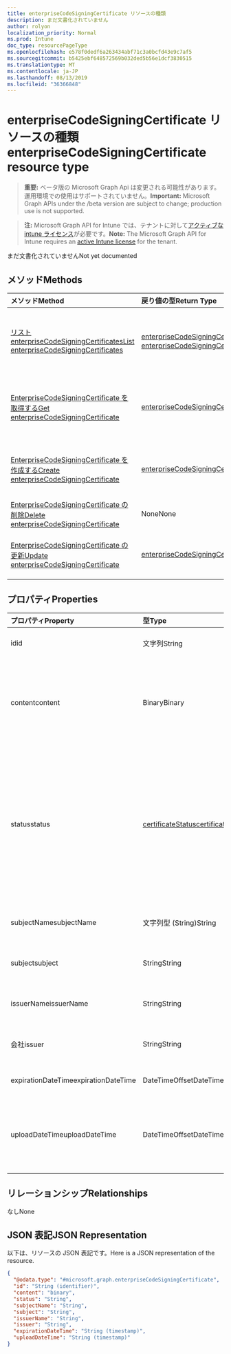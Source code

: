 ```yaml
---
title: enterpriseCodeSigningCertificate リソースの種類
description: まだ文書化されていません
author: rolyon
localization_priority: Normal
ms.prod: Intune
doc_type: resourcePageType
ms.openlocfilehash: e578f0dedf6a263434abf71c3a0bcfd43e9c7af5
ms.sourcegitcommit: b5425ebf648572569b032ded5b56e1dcf3830515
ms.translationtype: MT
ms.contentlocale: ja-JP
ms.lasthandoff: 08/13/2019
ms.locfileid: "36366848"
---
```

# <a name="enterprisecodesigningcertificate-resource-type"></a><span data-ttu-id="16436-103">enterpriseCodeSigningCertificate リソースの種類</span><span class="sxs-lookup"><span data-stu-id="16436-103">enterpriseCodeSigningCertificate resource type</span></span>

> <span data-ttu-id="16436-104">**重要:** ベータ版の Microsoft Graph Api は変更される可能性があります。運用環境での使用はサポートされていません。</span><span class="sxs-lookup"><span data-stu-id="16436-104">**Important:** Microsoft Graph APIs under the /beta version are subject to change; production use is not supported.</span></span>

> <span data-ttu-id="16436-105">**注:** Microsoft Graph API for Intune では、テナントに対して[アクティブな intune ライセンス](https://go.microsoft.com/fwlink/?linkid=839381)が必要です。</span><span class="sxs-lookup"><span data-stu-id="16436-105">**Note:** The Microsoft Graph API for Intune requires an [active Intune license](https://go.microsoft.com/fwlink/?linkid=839381) for the tenant.</span></span>

<span data-ttu-id="16436-106">まだ文書化されていません</span><span class="sxs-lookup"><span data-stu-id="16436-106">Not yet documented</span></span>

## <a name="methods"></a><span data-ttu-id="16436-107">メソッド</span><span class="sxs-lookup"><span data-stu-id="16436-107">Methods</span></span>
|<span data-ttu-id="16436-108">メソッド</span><span class="sxs-lookup"><span data-stu-id="16436-108">Method</span></span>|<span data-ttu-id="16436-109">戻り値の型</span><span class="sxs-lookup"><span data-stu-id="16436-109">Return Type</span></span>|<span data-ttu-id="16436-110">説明</span><span class="sxs-lookup"><span data-stu-id="16436-110">Description</span></span>|
|:---|:---|:---|
|[<span data-ttu-id="16436-111">リスト enterpriseCodeSigningCertificates</span><span class="sxs-lookup"><span data-stu-id="16436-111">List enterpriseCodeSigningCertificates</span></span>](../api/intune-apps-enterprisecodesigningcertificate-list.md)|<span data-ttu-id="16436-112">[enterpriseCodeSigningCertificate](../resources/intune-apps-enterprisecodesigningcertificate.md)コレクション</span><span class="sxs-lookup"><span data-stu-id="16436-112">[enterpriseCodeSigningCertificate](../resources/intune-apps-enterprisecodesigningcertificate.md) collection</span></span>|<span data-ttu-id="16436-113">[EnterpriseCodeSigningCertificate](../resources/intune-apps-enterprisecodesigningcertificate.md)オブジェクトのプロパティとリレーションシップをリストします。</span><span class="sxs-lookup"><span data-stu-id="16436-113">List properties and relationships of the [enterpriseCodeSigningCertificate](../resources/intune-apps-enterprisecodesigningcertificate.md) objects.</span></span>|
|[<span data-ttu-id="16436-114">EnterpriseCodeSigningCertificate を取得する</span><span class="sxs-lookup"><span data-stu-id="16436-114">Get enterpriseCodeSigningCertificate</span></span>](../api/intune-apps-enterprisecodesigningcertificate-get.md)|[<span data-ttu-id="16436-115">enterpriseCodeSigningCertificate</span><span class="sxs-lookup"><span data-stu-id="16436-115">enterpriseCodeSigningCertificate</span></span>](../resources/intune-apps-enterprisecodesigningcertificate.md)|<span data-ttu-id="16436-116">[EnterpriseCodeSigningCertificate](../resources/intune-apps-enterprisecodesigningcertificate.md)オブジェクトのプロパティとリレーションシップを読み取ります。</span><span class="sxs-lookup"><span data-stu-id="16436-116">Read properties and relationships of the [enterpriseCodeSigningCertificate](../resources/intune-apps-enterprisecodesigningcertificate.md) object.</span></span>|
|[<span data-ttu-id="16436-117">EnterpriseCodeSigningCertificate を作成する</span><span class="sxs-lookup"><span data-stu-id="16436-117">Create enterpriseCodeSigningCertificate</span></span>](../api/intune-apps-enterprisecodesigningcertificate-create.md)|[<span data-ttu-id="16436-118">enterpriseCodeSigningCertificate</span><span class="sxs-lookup"><span data-stu-id="16436-118">enterpriseCodeSigningCertificate</span></span>](../resources/intune-apps-enterprisecodesigningcertificate.md)|<span data-ttu-id="16436-119">新しい[enterpriseCodeSigningCertificate](../resources/intune-apps-enterprisecodesigningcertificate.md)オブジェクトを作成します。</span><span class="sxs-lookup"><span data-stu-id="16436-119">Create a new [enterpriseCodeSigningCertificate](../resources/intune-apps-enterprisecodesigningcertificate.md) object.</span></span>|
|[<span data-ttu-id="16436-120">EnterpriseCodeSigningCertificate の削除</span><span class="sxs-lookup"><span data-stu-id="16436-120">Delete enterpriseCodeSigningCertificate</span></span>](../api/intune-apps-enterprisecodesigningcertificate-delete.md)|<span data-ttu-id="16436-121">None</span><span class="sxs-lookup"><span data-stu-id="16436-121">None</span></span>|<span data-ttu-id="16436-122">[EnterpriseCodeSigningCertificate](../resources/intune-apps-enterprisecodesigningcertificate.md)を削除します。</span><span class="sxs-lookup"><span data-stu-id="16436-122">Deletes a [enterpriseCodeSigningCertificate](../resources/intune-apps-enterprisecodesigningcertificate.md).</span></span>|
|[<span data-ttu-id="16436-123">EnterpriseCodeSigningCertificate の更新</span><span class="sxs-lookup"><span data-stu-id="16436-123">Update enterpriseCodeSigningCertificate</span></span>](../api/intune-apps-enterprisecodesigningcertificate-update.md)|[<span data-ttu-id="16436-124">enterpriseCodeSigningCertificate</span><span class="sxs-lookup"><span data-stu-id="16436-124">enterpriseCodeSigningCertificate</span></span>](../resources/intune-apps-enterprisecodesigningcertificate.md)|<span data-ttu-id="16436-125">[EnterpriseCodeSigningCertificate](../resources/intune-apps-enterprisecodesigningcertificate.md)オブジェクトのプロパティを更新します。</span><span class="sxs-lookup"><span data-stu-id="16436-125">Update the properties of a [enterpriseCodeSigningCertificate](../resources/intune-apps-enterprisecodesigningcertificate.md) object.</span></span>|

## <a name="properties"></a><span data-ttu-id="16436-126">プロパティ</span><span class="sxs-lookup"><span data-stu-id="16436-126">Properties</span></span>
|<span data-ttu-id="16436-127">プロパティ</span><span class="sxs-lookup"><span data-stu-id="16436-127">Property</span></span>|<span data-ttu-id="16436-128">型</span><span class="sxs-lookup"><span data-stu-id="16436-128">Type</span></span>|<span data-ttu-id="16436-129">説明</span><span class="sxs-lookup"><span data-stu-id="16436-129">Description</span></span>|
|:---|:---|:---|
|<span data-ttu-id="16436-130">id</span><span class="sxs-lookup"><span data-stu-id="16436-130">id</span></span>|<span data-ttu-id="16436-131">文字列</span><span class="sxs-lookup"><span data-stu-id="16436-131">String</span></span>|<span data-ttu-id="16436-132">エンティティのキー。</span><span class="sxs-lookup"><span data-stu-id="16436-132">The key of the entity.</span></span>|
|<span data-ttu-id="16436-133">content</span><span class="sxs-lookup"><span data-stu-id="16436-133">content</span></span>|<span data-ttu-id="16436-134">Binary</span><span class="sxs-lookup"><span data-stu-id="16436-134">Binary</span></span>|<span data-ttu-id="16436-135">未加工のデータ形式の Windows エンタープライズコード署名証明書。</span><span class="sxs-lookup"><span data-stu-id="16436-135">The Windows Enterprise Code-Signing Certificate in the raw data format.</span></span>|
|<span data-ttu-id="16436-136">status</span><span class="sxs-lookup"><span data-stu-id="16436-136">status</span></span>|[<span data-ttu-id="16436-137">certificateStatus</span><span class="sxs-lookup"><span data-stu-id="16436-137">certificateStatus</span></span>](../resources/intune-apps-certificatestatus.md)|<span data-ttu-id="16436-138">証明書の状態がプロビジョニングされているか、プロビジョニングされていません。</span><span class="sxs-lookup"><span data-stu-id="16436-138">The Certificate Status Provisioned or not Provisioned.</span></span> <span data-ttu-id="16436-139">可能な値は、`notProvisioned`、`provisioned` です。</span><span class="sxs-lookup"><span data-stu-id="16436-139">Possible values are: `notProvisioned`, `provisioned`.</span></span>|
|<span data-ttu-id="16436-140">subjectName</span><span class="sxs-lookup"><span data-stu-id="16436-140">subjectName</span></span>|<span data-ttu-id="16436-141">文字列型 (String)</span><span class="sxs-lookup"><span data-stu-id="16436-141">String</span></span>|<span data-ttu-id="16436-142">証明書のサブジェクト名。</span><span class="sxs-lookup"><span data-stu-id="16436-142">The Subject Name for the cert.</span></span>|
|<span data-ttu-id="16436-143">subject</span><span class="sxs-lookup"><span data-stu-id="16436-143">subject</span></span>|<span data-ttu-id="16436-144">String</span><span class="sxs-lookup"><span data-stu-id="16436-144">String</span></span>|<span data-ttu-id="16436-145">証明書のサブジェクトの値。</span><span class="sxs-lookup"><span data-stu-id="16436-145">The Subject Value for the cert.</span></span>|
|<span data-ttu-id="16436-146">issuerName</span><span class="sxs-lookup"><span data-stu-id="16436-146">issuerName</span></span>|<span data-ttu-id="16436-147">String</span><span class="sxs-lookup"><span data-stu-id="16436-147">String</span></span>|<span data-ttu-id="16436-148">証明書の発行者名。</span><span class="sxs-lookup"><span data-stu-id="16436-148">The Issuer Name for the cert.</span></span>|
|<span data-ttu-id="16436-149">会社</span><span class="sxs-lookup"><span data-stu-id="16436-149">issuer</span></span>|<span data-ttu-id="16436-150">String</span><span class="sxs-lookup"><span data-stu-id="16436-150">String</span></span>|<span data-ttu-id="16436-151">証明書の発行者の値。</span><span class="sxs-lookup"><span data-stu-id="16436-151">The Issuer value for the cert.</span></span>|
|<span data-ttu-id="16436-152">expirationDateTime</span><span class="sxs-lookup"><span data-stu-id="16436-152">expirationDateTime</span></span>|<span data-ttu-id="16436-153">DateTimeOffset</span><span class="sxs-lookup"><span data-stu-id="16436-153">DateTimeOffset</span></span>|<span data-ttu-id="16436-154">証明書の有効期限。</span><span class="sxs-lookup"><span data-stu-id="16436-154">The Cert Expiration Date.</span></span>|
|<span data-ttu-id="16436-155">uploadDateTime</span><span class="sxs-lookup"><span data-stu-id="16436-155">uploadDateTime</span></span>|<span data-ttu-id="16436-156">DateTimeOffset</span><span class="sxs-lookup"><span data-stu-id="16436-156">DateTimeOffset</span></span>|<span data-ttu-id="16436-157">CodeSigning Cert がアップロードされたときの日付時刻。</span><span class="sxs-lookup"><span data-stu-id="16436-157">The date time of CodeSigning Cert when it is uploaded.</span></span>|

## <a name="relationships"></a><span data-ttu-id="16436-158">リレーションシップ</span><span class="sxs-lookup"><span data-stu-id="16436-158">Relationships</span></span>
<span data-ttu-id="16436-159">なし</span><span class="sxs-lookup"><span data-stu-id="16436-159">None</span></span>

## <a name="json-representation"></a><span data-ttu-id="16436-160">JSON 表記</span><span class="sxs-lookup"><span data-stu-id="16436-160">JSON Representation</span></span>
<span data-ttu-id="16436-161">以下は、リソースの JSON 表記です。</span><span class="sxs-lookup"><span data-stu-id="16436-161">Here is a JSON representation of the resource.</span></span>
<!-- {
  "blockType": "resource",
  "keyProperty": "id",
  "@odata.type": "microsoft.graph.enterpriseCodeSigningCertificate"
}
-->
``` json
{
  "@odata.type": "#microsoft.graph.enterpriseCodeSigningCertificate",
  "id": "String (identifier)",
  "content": "binary",
  "status": "String",
  "subjectName": "String",
  "subject": "String",
  "issuerName": "String",
  "issuer": "String",
  "expirationDateTime": "String (timestamp)",
  "uploadDateTime": "String (timestamp)"
}
```



